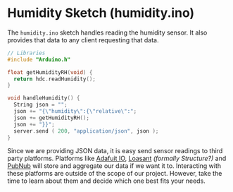 <!--
title: Main Sketch (reading_sensors.ino)
summary: This document describes the code that we used for our project.
author: G. L. Clark, II
date Created: April 17, 2016
date Modified:{{ file.mtime }}
filename: sketch-reading-sensors.md
-->

# Humidity Sketch (humidity.ino)

The ```humidity.ino``` sketch handles reading the humidity sensor. It also provides that data to any client requesting that data. 

```c++
// Libraries
#include "Arduino.h"

float getHumidityRH(void) {
  return hdc.readHumidity();
}

void handleHumidity() {
  String json = "";
  json += "{\"humidity\":{\"relative\":";
  json += getHumidityRH();
  json += "}}";
  server.send ( 200, "application/json", json );
}
```

Since we are providing JSON data, it is easy send sensor readings to third party platforms. Platforms like [Adafuit IO](https://io.adafruit.com), [Loasant](https://www.losant.com/iot-platform) _(formally Structure?)_ and [PubNub](https://www.pubnub.com) will store and aggregate our data if we want it to. Interacting with these platforms are outside of the scope of our project. However, take the time to learn about them and decide which one best fits your needs.